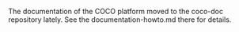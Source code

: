The documentation of the COCO platform moved to the coco-doc repository lately. See the documentation-howto.md there for details.